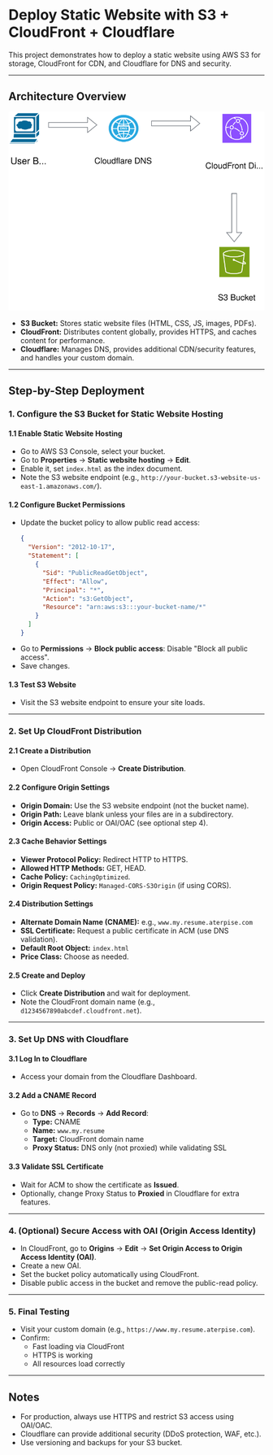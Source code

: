 # Deploy Static Website with S3 + CloudFront + Cloudflare

This project demonstrates how to deploy a static website using AWS S3 for storage, CloudFront for CDN, and Cloudflare for DNS and security.

---

## Architecture Overview

<div align="center">
  <img src="Static%20Website%20with%20S3%20%2B%20CloudFront%20%2B%20Cloudflare.drawio.svg" alt="Architecture Diagram" width="800"/>
</div>

- **S3 Bucket:** Stores static website files (HTML, CSS, JS, images, PDFs).
- **CloudFront:** Distributes content globally, provides HTTPS, and caches content for performance.
- **Cloudflare:** Manages DNS, provides additional CDN/security features, and handles your custom domain.

---

## Step-by-Step Deployment

### 1. Configure the S3 Bucket for Static Website Hosting

#### 1.1 Enable Static Website Hosting
- Go to AWS S3 Console, select your bucket.
- Go to **Properties** → **Static website hosting** → **Edit**.
- Enable it, set `index.html` as the index document.
- Note the S3 website endpoint (e.g., `http://your-bucket.s3-website-us-east-1.amazonaws.com/`).

#### 1.2 Configure Bucket Permissions
- Update the bucket policy to allow public read access:
  ```json
  {
    "Version": "2012-10-17",
    "Statement": [
      {
        "Sid": "PublicReadGetObject",
        "Effect": "Allow",
        "Principal": "*",
        "Action": "s3:GetObject",
        "Resource": "arn:aws:s3:::your-bucket-name/*"
      }
    ]
  }
  ```
- Go to **Permissions** → **Block public access**: Disable "Block all public access".
- Save changes.

#### 1.3 Test S3 Website
- Visit the S3 website endpoint to ensure your site loads.

---

### 2. Set Up CloudFront Distribution

#### 2.1 Create a Distribution
- Open CloudFront Console → **Create Distribution**.

#### 2.2 Configure Origin Settings
- **Origin Domain:** Use the S3 website endpoint (not the bucket name).
- **Origin Path:** Leave blank unless your files are in a subdirectory.
- **Origin Access:** Public or OAI/OAC (see optional step 4).

#### 2.3 Cache Behavior Settings
- **Viewer Protocol Policy:** Redirect HTTP to HTTPS.
- **Allowed HTTP Methods:** GET, HEAD.
- **Cache Policy:** `CachingOptimized`.
- **Origin Request Policy:** `Managed-CORS-S3Origin` (if using CORS).

#### 2.4 Distribution Settings
- **Alternate Domain Name (CNAME):** e.g., `www.my.resume.aterpise.com`
- **SSL Certificate:** Request a public certificate in ACM (use DNS validation).
- **Default Root Object:** `index.html`
- **Price Class:** Choose as needed.

#### 2.5 Create and Deploy
- Click **Create Distribution** and wait for deployment.
- Note the CloudFront domain name (e.g., `d1234567890abcdef.cloudfront.net`).

---

### 3. Set Up DNS with Cloudflare

#### 3.1 Log In to Cloudflare
- Access your domain from the Cloudflare Dashboard.

#### 3.2 Add a CNAME Record
- Go to **DNS** → **Records** → **Add Record**:
  - **Type:** CNAME
  - **Name:** `www.my.resume`
  - **Target:** CloudFront domain name
  - **Proxy Status:** DNS only (not proxied) while validating SSL

#### 3.3 Validate SSL Certificate
- Wait for ACM to show the certificate as **Issued**.
- Optionally, change Proxy Status to **Proxied** in Cloudflare for extra features.

---

### 4. (Optional) Secure Access with OAI (Origin Access Identity)
- In CloudFront, go to **Origins** → **Edit** → **Set Origin Access to Origin Access Identity (OAI)**.
- Create a new OAI.
- Set the bucket policy automatically using CloudFront.
- Disable public access in the bucket and remove the public-read policy.

---

### 5. Final Testing

- Visit your custom domain (e.g., `https://www.my.resume.aterpise.com`).
- Confirm:
  - Fast loading via CloudFront
  - HTTPS is working
  - All resources load correctly

---

## Notes

- For production, always use HTTPS and restrict S3 access using OAI/OAC.
- Cloudflare can provide additional security (DDoS protection, WAF, etc.).
- Use versioning and backups for your S3 bucket. 

